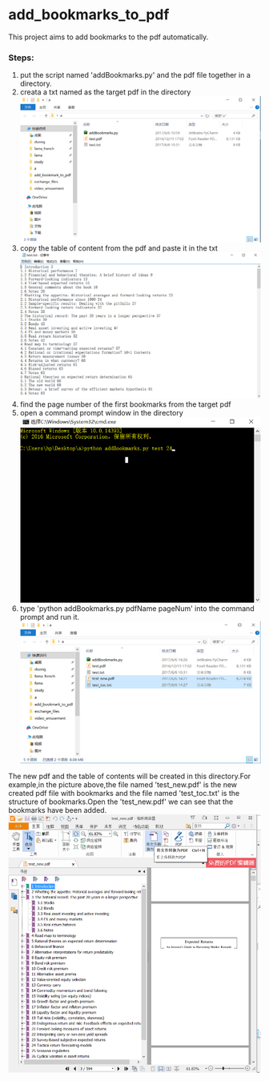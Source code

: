 # add_bookmarks_to_pdf
This project aims to add bookmarks to the pdf automatically.


### Steps:
1. put the script named 'addBookmarks.py' and the pdf file together in a directory.
    
2. creata a txt named as the target pdf in the directory
    ![](/readmeFig/1.png)
3. copy the table of content from the pdf and paste it in the txt
    ![](/readmeFig/4.png)
4. find the page number of the first bookmarks from the target pdf
5. open a command prompt window in the directory
    ![](/readmeFig/2.png)
6. type 'python addBookmarks.py pdfName pageNum' into the command prompt and run it.
    ![](/readmeFig/3.png)
    

The new pdf and the table of contents will be created in this directory.For example,in the picture above,the file named 'test_new.pdf' is the new created pdf file with bookmarks and the file named 'test_toc.txt' is the structure of bookmarks.Open the 'test_new.pdf' we can see that the bookmarks have been added.
    ![](/readmeFig/5.png)
    
    
